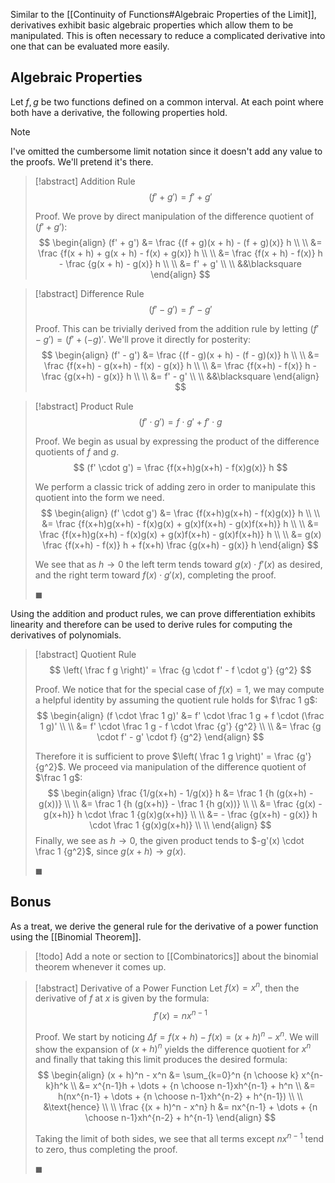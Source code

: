Similar to the [[Continuity of Functions#Algebraic Properties of the Limit]], derivatives exhibit basic algebraic properties which allow them to be manipulated. This is often necessary to reduce a complicated derivative into one that can be evaluated more easily.

## Algebraic Properties

Let $f, g$ be two functions defined on a common interval. At each point where both have a derivative, the following properties hold.

> [!note]
> I've omitted the cumbersome limit notation since it doesn't add any value to the proofs. We'll pretend it's there.

> [!abstract] Addition Rule
> $$
> (f' + g') = f' + g'
> $$
> 
> Proof.
> We prove by direct manipulation of the difference quotient of $(f' + g')$:
> $$
> \begin{align}
> (f' + g') &= \frac {(f + g)(x + h) - (f + g)(x)} h \\ \\
> &= \frac {f(x + h) + g(x + h) - f(x) + g(x)} h \\ \\
> &= \frac {f(x + h) - f(x)} h - \frac {g(x + h) - g(x)} h \\ \\
> &= f' + g' \\ \\
> &&\blacksquare
> \end{align}
> $$

> [!abstract] Difference Rule
> $$
> (f' - g') = f' - g'
> $$
> 
> Proof.
> This can be trivially derived from the addition rule by letting $(f' - g') = (f' + (-g)'$. We'll prove it directly for posterity:
> $$
> \begin{align}
> (f' - g') &= \frac {(f - g)(x + h) - (f - g)(x)} h \\ \\
> &= \frac {f(x+h) - g(x+h) - f(x) - g(x)} h \\ \\
> &= \frac {f(x+h) - f(x)} h - \frac {g(x+h) - g(x)} h \\ \\
> &= f' - g' \\ \\
> &&\blacksquare
> \end{align}
> $$

> [!abstract] Product Rule
> $$
> (f' \cdot g') = f \cdot g' + f' \cdot g
> $$
> 
> Proof.
> We begin as usual by expressing the product of the difference quotients of $f$ and $g$.
> $$
> (f' \cdot g') = \frac {f(x+h)g(x+h) - f(x)g(x)} h
> $$
> 
> We perform a classic trick of adding zero in order to manipulate this quotient into the form we need.
> $$
> \begin{align}
> (f' \cdot g') &= \frac {f(x+h)g(x+h) - f(x)g(x)} h \\ \\
> &= \frac {f(x+h)g(x+h) - f(x)g(x) + g(x)f(x+h) - g(x)f(x+h)} h \\ \\
> &= \frac {f(x+h)g(x+h) - f(x)g(x) + g(x)f(x+h) - g(x)f(x+h)} h \\ \\
> &= g(x) \frac {f(x+h) - f(x)} h + f(x+h) \frac {g(x+h) - g(x)} h
> \end{align}
> $$
> 
> We see that as $h \to 0$ the left term tends toward $g(x) \cdot f'(x)$ as desired, and the right term toward $f(x) \cdot g'(x)$, completing the proof.
> 
> $\blacksquare$

Using the addition and product rules, we can prove differentiation exhibits linearity and therefore can be used to derive rules for computing the derivatives of polynomials. 

> [!abstract] Quotient Rule
> $$
> \left( \frac f g \right)' = \frac {g \cdot f' - f \cdot g'} {g^2}
> $$
> 
> Proof.
> We notice that for the special case of $f(x) = 1$, we may compute a helpful identity by assuming the quotient rule holds for $\frac 1 g$:
> $$
> \begin{align}
> (f \cdot \frac 1 g)' &= f' \cdot \frac 1 g + f \cdot (\frac 1 g)' \\ \\
> &= f' \cdot \frac 1 g - f \cdot \frac {g'} {g^2} \\ \\
> &= \frac {g \cdot f' - g' \cdot f} {g^2}
> \end{align}
> $$
> 
> Therefore it is sufficient to prove $\left( \frac 1 g \right)' = \frac {g'} {g^2}$. We proceed via manipulation of the difference quotient of $\frac 1 g$:
> $$
> \begin{align}
> \frac {1/g(x+h) - 1/g(x)} h 
> &= \frac 1 {h (g(x+h) - g(x))} \\ \\
> &= \frac 1 {h (g(x+h)} - \frac 1 {h g(x))} \\ \\
> &= \frac {g(x) - g(x+h)} h \cdot \frac 1 {g(x)g(x+h)} \\ \\
> &= - \frac {g(x+h) - g(x)} h \cdot \frac 1 {g(x)g(x+h)} \\ \\
> \end{align}
> $$
> Finally, we see as $h \to 0$, the given product tends to $-g'(x) \cdot \frac 1 {g^2}$, since $g(x + h) \to g(x)$.
> 
> $\blacksquare$

## Bonus

As a treat, we derive the general rule for the derivative of a power function using the [[Binomial Theorem]].

> [!todo]
> Add a note or section to [[Combinatorics]] about the binomial theorem whenever it comes up.

> [!abstract] Derivative of a Power Function 
> Let $f(x) = x^n$, then the derivative of $f$ at $x$ is given by the formula:
> $$
> f'(x) = nx^{n-1}
> $$
> 
> Proof.
> We start by noticing $\Delta f = f(x + h) - f(x) = (x + h)^n - x^n$. We will show the expansion of $(x + h)^n$ yields the difference quotient for $x^n$ and finally that taking this limit produces the desired formula:
> $$
> \begin{align}
> (x + h)^n - x^n &= \sum_{k=0}^n {n \choose k} x^{n-k}h^k \\
> &= x^{n-1}h + \dots + {n \choose n-1}xh^{n-1} + h^n \\
> &= h(nx^{n-1} + \dots + {n \choose n-1}xh^{n-2} + h^{n-1}) \\ \\
> &\text{hence} \\ \\
> \frac {(x + h)^n - x^n} h &= nx^{n-1} + \dots + {n \choose n-1}xh^{n-2} + h^{n-1} 
> \end{align}
> $$
> 
> Taking the limit of both sides, we see that all terms except $nx^{n-1}$ tend to zero, thus completing the proof.
> 
> $\blacksquare$